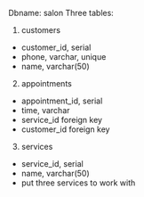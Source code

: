 Dbname: salon
Three tables:

1. customers
  * customer_id, serial
  * phone, varchar, unique
  * name, varchar(50)

2. appointments
  * appointment_id, serial
  * time, varchar
  * service_id foreign key
  * customer_id foreign key

3. services
  * service_id, serial
  * name, varchar(50)
  * put three services to work with


